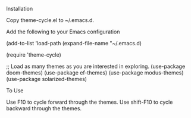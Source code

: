 Installation

Copy theme-cycle.el to ~/.emacs.d.

Add the following to your Emacs configuration

(add-to-list 'load-path (expand-file-name "~/.emacs.d)

(require 'theme-cycle)

;; Load as many themes as you are interested in exploring.
(use-package doom-themes)
(use-package ef-themes)
(use-package modus-themes)
(use-package solarized-themes)

To Use

Use F10 to cycle forward through the themes. Use shift-F10 to cycle backward through the themes.
